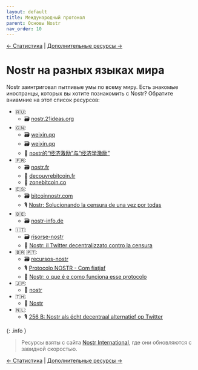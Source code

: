 ```yaml
---
layout: default
title: Международный протокол
parent: Основы Nostr
nav_order: 10
---
```


[← Cтатистика](https://nostr.21ideas.org/docs/basics/stats.html) | [Дополнительные ресурсы →](https://nostr.21ideas.org/docs/basics/resourses.html)

# Nostr на разных языках мира

Nostr заинтриговал пытливые умы по всему миру. Есть знакомые иностранцы, которых вы хотите познакомить с Nostr? Обратите вниамние на этот список ресурсов:

* 🇷🇺: 
  * 🗃️ [nostr.21ideas.org](https://nostr.21ideas.org/)
* 🇨🇳: 
  * 🗃️ [weixin.qq](https://mp.weixin.qq.com/s/RoO-oOgGAXpcGyjD8IYBdw)
  * 🗃️ [weixin.qq](https://mp.weixin.qq.com/s/ut-idwyUcdsQp5Nhaf-yyg)
  * 📰 [nostr的“经济激励”与“经济学激励”](https://mp.weixin.qq.com/s/ut-idwyUcdsQp5Nhaf-yyg)
* 🇫🇷: 
  * 🗃️ [nostr.fr](https://nostr.fr/)
  * 📰 [decouvrebitcoin.fr](https://decouvrebitcoin.fr/)
  * 📰 [zonebitcoin.co](https://zonebitcoin.co/cest-quoi-nostr-et-comment-utiliser-ce-reseau-social-pour-bitcoiners/)
* 🇪🇸: 
  * 🗃️ [bitcoinnostr.com](https://bitcoinnostr.com/recursos-de-nostr/)
  * 🎙️ [Nostr: Solucionando la censura de una vez por todas](https://www.listennotes.com/podcasts/lunaticoin/l164-nostr-solucionando-la-awm1XQGv5zZ/)
* 🇩🇪: 
  * 🗃️ [nostr-info.de](https://nostr-info.de/)
* 🇮🇹: 
  * 🗃️ [risorse-nostr](https://gist.github.com/theRescuer/717295270a35b4641081b6ef2cdf3025)
  * 📰 [Nostr: il Twitter decentralizzato contro la censura](https://thecryptogateway.it/nostr-twitter-decentralizzato/)
* 🇧🇷 🇵🇹: 
  * 🗃️ [recursos-nostr](https://gist.github.com/fernandoporazzi/d1c47b4f2a1d2c1a2e0654a2a31668ff)
  * 🎙️ [Protocolo NOSTR - Com fiatjaf](https://www.listennotes.com/podcasts/bitcoinheiros/protocolo-nostr-com-fiatjaf-qUamwFhdrRO/)
  * 📰 [Nostr: o que é e como funciona esse protocolo](https://artigos.areabitcoin.com.br/nostr-o-que-e-e-como-funciona-esse-protocolo/)
* 🇯🇵: 
  * 📰 [nostr](https://fumi.medium.com/nostr-f8e6636b5724)
* 🇹🇭:
  * 📰 [Nostr](https://techsauce.co/tech-and-biz/nostr-decentralized-social-media)
* 🇳🇱:
  * 🎙️ [256 B: Nostr als écht decentraal alternatief op Twitter](https://www.bnr.nl/podcast/cryptocast/10502074/256-b-nostr-als-echt-decentraal-alternatief-op-twitter)

{: .info }
> Ресурсы взяты с сайта [Nostr International](https://nostr.international/), где они обновляются с завидной скоростью.

[← Cтатистика](https://nostr.21ideas.org/docs/basics/stats.html) | [Дополнительные ресурсы →](https://nostr.21ideas.org/docs/basics/resourses.html)
